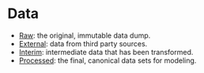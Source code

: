 # Data

- [Raw](raw/): the original, immutable data dump.
- [External](external/): data from third party sources.
- [Interim](interim/): intermediate data that has been transformed.
- [Processed](processed/): the final, canonical data sets for modeling.
